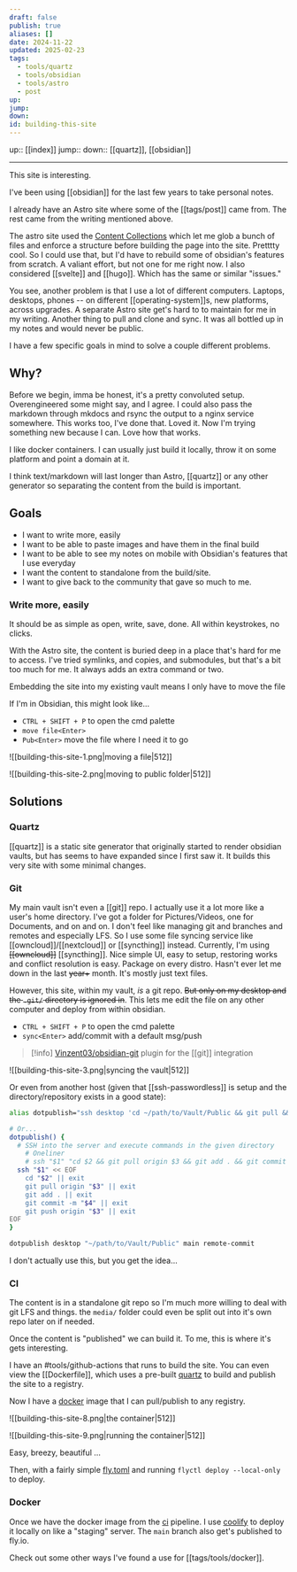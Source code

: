 ```yaml
---
draft: false
publish: true
aliases: []
date: 2024-11-22
updated: 2025-02-23
tags:
  - tools/quartz
  - tools/obsidian
  - tools/astro
  - post
up: 
jump: 
down: 
id: building-this-site
---
```


up:: [[index]]
jump::
down:: [[quartz]], [[obsidian]]

---

This site is interesting.

I've been using [[obsidian]] for the last few years to take personal notes.

I already have an Astro site where some of the [[tags/post]] came from. The rest came from the writing mentioned above.

The astro site used the [Content Collections](https://docs.astro.build/en/guides/content-collections/) which let me glob a bunch of files and enforce a structure before building the page into the site. Pretttty cool. So I could use that, but I'd have to rebuild some of obsidian's features from scratch. A valiant effort, but not one for me right now. I also considered [[svelte]] and [[hugo]]. Which has the same or similar "issues."

You see, another problem is that I use a lot of different computers. Laptops, desktops, phones -- on different [[operating-system]]s, new platforms, across upgrades. A separate Astro site get's hard to to maintain for me in my writing. Another thing to pull and clone and sync. It was all bottled up in my notes and would never be public.

I have a few specific goals in mind to solve a couple different problems.

## Why?

Before we begin, imma be honest, it's a pretty convoluted setup. Overengineered some might say, and I agree. I could also pass the markdown through mkdocs and rsync the output to a nginx service somewhere. This works too, I've done that. Loved it. Now I'm trying something new because I can. Love how that works.

I like docker containers. I can usually just build it locally, throw it on some platform and point a domain at it.

I think text/markdown will last longer than Astro, [[quartz]] or any other generator so separating the content from the build is important.

## Goals

- I want to write more, easily
- I want to be able to paste images and have them in the final build
- I want to be able to see my notes on mobile with Obsidian's features that I use everyday
- I want the content to standalone from the build/site.
- I want to give back to the community that gave so much to me.

### Write more, easily

 It should be as simple as open, write, save, done. All within keystrokes, no clicks.
 
 With the Astro site, the content is buried deep in a place that's hard for me to access. I've tried symlinks, and copies, and submodules, but that's a bit too much for me. It always adds an extra command or two.

Embedding the site into my existing vault means I only have to move the file

If I'm in Obsidian, this might look like…

- `CTRL + SHIFT + P` to open the cmd palette
- `move file<Enter>`
- `Pub<Enter>` move the file where I need it to go

![[building-this-site-1.png|moving a file|512]]

![[building-this-site-2.png|moving to public folder|512]]

## Solutions

### Quartz

[[quartz]] is a static site generator that originally started to render obsidian vaults, but has seems to have expanded since I first saw it. It builds this very site with some minimal changes.

### Git

My main vault isn't even a [[git]] repo. I actually use it a lot more like a user's home directory. I've got a folder for Pictures/Videos, one for Documents, and on and on. I don't feel like managing git and branches and remotes and especially LFS. So I use some file syncing service like [[owncloud]]/[[nextcloud]] or [[syncthing]] instead. Currently, I'm using ~~[[owncloud]]~~ [[syncthing]]. Nice simple UI, easy to setup, restoring works and conflict resolution is easy. Package on every distro. Hasn't ever let me down in the last ~~year+~~ month. It's mostly just text files.

However, this site, within my vault, _is_ a git repo. ~~But only on my desktop and the `.git/` directory is ignored in~~. This lets me edit the file on any other computer and deploy from within obsidian.

- `CTRL + SHIFT + P` to open the cmd palette
- `sync<Enter>` add/commit with a default msg/push

> [!info] [Vinzent03/obsidian-git](https://github.com/Vinzent03/obsidian-git) plugin for the [[git]] integration

![[building-this-site-3.png|syncing the vault|512]]

Or even from another host (given that [[ssh-passwordless]] is setup and the directory/repository exists in a good state):

```bash
alias dotpublish="ssh desktop 'cd ~/path/to/Vault/Public && git pull && git add . && git commit -m remote-commit && git push'"

# Or...
dotpublish() {
  # SSH into the server and execute commands in the given directory
	# Oneliner
	# ssh "$1" "cd $2 && git pull origin $3 && git add . && git commit -m '$4' && git push origin $3" 
  ssh "$1" << EOF
    cd "$2" || exit
    git pull origin "$3" || exit
    git add . || exit
    git commit -m "$4" || exit
    git push origin "$3" || exit
EOF
}

dotpublish desktop "~/path/to/Vault/Public" main remote-commit
```

I don't actually use this, but you get the idea…

### CI

The content is in a standalone git repo so I'm much more willing to deal with git LFS and things. the `media/` folder could even be split out into it's own repo later on if needed.

Once the content is "published" we can build it. To me, this is where it's gets interesting.

I have an #tools/github-actions that runs to build the site. You can even view the [[Dockerfile]], which uses a pre-built [quartz](https://quartz.jzhao.xyz/) to build and publish the site to a registry.

Now I have a [docker](#docker) image that I can pull/publish to any registry.

![[building-this-site-8.png|the container|512]]

![[building-this-site-9.png|running the container|512]]

Easy, breezy, beautiful …

Then, with a fairly simple [fly.toml](/fly.toml) and running `flyctl deploy --local-only` to deploy.

### Docker

Once we have the docker image from the [ci](#ci) pipeline. I use [coolify](https://coolify.io) to deploy it locally on like a "staging" server. The `main` branch also get's published to fly.io.

Check out some other ways I've found a use for [[tags/tools/docker]].
